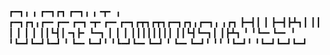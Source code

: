 ┏━┓╻  ╻     ┏━┓┏┓ ┏━┓╻ ╻╺┳╸   ╻  ┏━┓┏┓╻┏━╸┏━╸┏━┓╺┳╸┏━╸┏━┓┏┳┓┏┳┓┏━┓┏┓╻┏━┓╻ ╻┏┓ 
┣━┫┃  ┃     ┣━┫┣┻┓┃ ┃┃ ┃ ┃    ┃  ┃ ┃┃┗┫┃╺┓┣╸ ┗━┓ ┃ ┃  ┃ ┃┃┃┃┃┃┃┃ ┃┃┗┫┗━┓┃ ┃┣┻┓
╹ ╹┗━╸┗━╸   ╹ ╹┗━┛┗━┛┗━┛ ╹    ┗━╸┗━┛╹ ╹┗━┛┗━╸┗━┛ ╹ ┗━╸┗━┛╹ ╹╹ ╹┗━┛╹ ╹┗━┛┗━┛┗━┛
